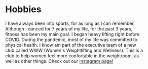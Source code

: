 # Hobbies
I have always been into sports, for as long as I can remember.  
Although I danced for 7 years of my life, for the past 3 years,  
fitness has been my main goal. I began heavy lifting right before  
COVID. During the pandemic, most of my life was committed to   
physical health. I know am part of the executive team of a new  
club called WWW (Women's Weightlifting and Wellness). This is a  
club to help women feel more confortable in the weightroom, as  
well as other things.
Check out our [instagram page!](https://www.instagram.com/mizzouwww/) 
